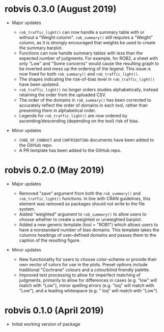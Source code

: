 # robvis 0.3.0 (August 2019)

* Major updates
  * `rob_traffic_light()` can now handle a summary table with or without a "Weight column". `rob_summary()` still requires a "Weight" column, as it is strongly encouraged that weights be used to create the summary barplot. 
  * Functions can now handle summary tables with less than the expected number of judgments. For example, for ROB2, a sheet with only "Low" and "Some concerns" would cause the resulting graph to be inverted and mess up the ordering of the legend. This issue is now fixed for both `rob_summary()` and `rob_traffic_light()`.
  * The shapes indicating the risk-of-bias level in `rob_traffic_light()` have been updated.
  * `rob_traffic_light()` no longer orders studies alphabetically, instead retaining the order from the uploaded CSV.
  * The order of the domains in `rob_summary()` has been corrected to accurately reflect the order of domains in each tool, rather than presenting them in alphabetical order.
  * Legends for `rob_traffic_light()` are now ordered by ascending/descending (depending on the tool) risk of bias. 
   
* Minor updates
  * `CODE_OF_CONDUCT` and `CONTRIBUTING` documents have been added to the GitHub repo.
  * A PR template has been added to the GitHub repo.


# robvis 0.2.0 (May 2019)

* Major updates
  * Removed "save" argument from both the `rob_summary()` and `rob_traffic_light()` functions. In line with CRAN guidelines, this element was removed as packages should not write to the file system. 
  * Added "weighted" argument to `rob_summary()` to allow users to choose whether to create a weighted or unweighted barplot. 
  * Added a new generic template (tool = "ROB1") which allows users to have a nonstandard number of bias domains. This template takes the columns headings of user-defined domains and passes them to the caption of the resulting figure.
  
* Minor updates
  * New functionality for users to choose color-scheme or provide their own vector of colors for use in the plots. Preset options include traditional "Cochrane" colours and a colourblind friendly palette. 
  * Improved text processing to allow for imperfect matching of judgments, primarily to allow for differences in cases (e.g. "low" will match with "Low"), minor spelling errors (e.g. "loq" will match with "Low"), and a leading whitespace (e.g. " loq" will match with "Low").
  

# robvis 0.1.0 (April 2019)

* Initial working version of package
